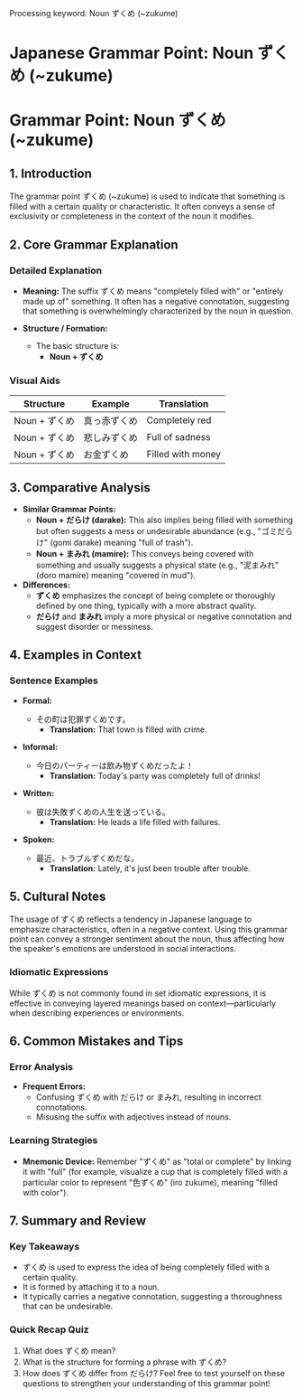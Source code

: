 Processing keyword: Noun ずくめ (~zukume)
# Japanese Grammar Point: Noun ずくめ (~zukume)
# Grammar Point: Noun ずくめ (~zukume)
## 1. Introduction
The grammar point ずくめ (~zukume) is used to indicate that something is filled with a certain quality or characteristic. It often conveys a sense of exclusivity or completeness in the context of the noun it modifies.
## 2. Core Grammar Explanation
### Detailed Explanation
- **Meaning:** The suffix ずくめ means "completely filled with" or "entirely made up of" something. It often has a negative connotation, suggesting that something is overwhelmingly characterized by the noun in question.
  
- **Structure / Formation:** 
  - The basic structure is:
    - **Noun + ずくめ**
  
### Visual Aids
| Structure                    | Example                   | Translation                |
|------------------------------|---------------------------|----------------------------|
| Noun + ずくめ                | 真っ赤ずくめ               | Completely red              |
| Noun + ずくめ                | 悲しみずくめ              | Full of sadness             |
| Noun + ずくめ                | お金ずくめ                | Filled with money           |
## 3. Comparative Analysis
- **Similar Grammar Points:** 
  - **Noun + だらけ (darake):** This also implies being filled with something but often suggests a mess or undesirable abundance (e.g., "ゴミだらけ" (gomi darake) meaning "full of trash").
  - **Noun + まみれ (mamire):** This conveys being covered with something and usually suggests a physical state (e.g., "泥まみれ" (doro mamire) meaning "covered in mud").
- **Differences:**
  - **ずくめ** emphasizes the concept of being complete or thoroughly defined by one thing, typically with a more abstract quality.
  - **だらけ** and **まみれ** imply a more physical or negative connotation and suggest disorder or messiness.
## 4. Examples in Context
### Sentence Examples
- **Formal:**
  - その町は犯罪ずくめです。
    - **Translation:** That town is filled with crime.
  
- **Informal:**
  - 今日のパーティーは飲み物ずくめだったよ！
    - **Translation:** Today's party was completely full of drinks!
- **Written:**
  - 彼は失敗ずくめの人生を送っている。
    - **Translation:** He leads a life filled with failures.
- **Spoken:**
  - 最近、トラブルずくめだな。
    - **Translation:** Lately, it's just been trouble after trouble.
## 5. Cultural Notes
The usage of ずくめ reflects a tendency in Japanese language to emphasize characteristics, often in a negative context. Using this grammar point can convey a stronger sentiment about the noun, thus affecting how the speaker's emotions are understood in social interactions.
### Idiomatic Expressions
While ずくめ is not commonly found in set idiomatic expressions, it is effective in conveying layered meanings based on context—particularly when describing experiences or environments.
## 6. Common Mistakes and Tips
### Error Analysis
- **Frequent Errors:**
  - Confusing ずくめ with だらけ or まみれ, resulting in incorrect connotations.
  - Misusing the suffix with adjectives instead of nouns.
### Learning Strategies
- **Mnemonic Device:** Remember "ずくめ" as "total or complete" by linking it with "full" (for example, visualize a cup that is completely filled with a particular color to represent "色ずくめ" (iro zukume), meaning "filled with color").
## 7. Summary and Review
### Key Takeaways
- ずくめ is used to express the idea of being completely filled with a certain quality.
- It is formed by attaching it to a noun.
- It typically carries a negative connotation, suggesting a thoroughness that can be undesirable.
### Quick Recap Quiz
1. What does ずくめ mean?
2. What is the structure for forming a phrase with ずくめ?
3. How does ずくめ differ from だらけ? 
Feel free to test yourself on these questions to strengthen your understanding of this grammar point!
